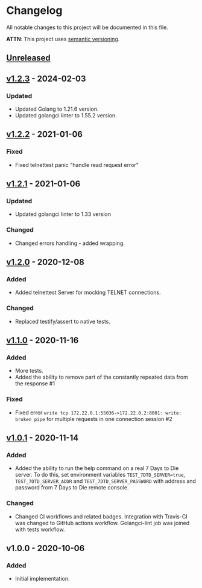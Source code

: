 # Changelog
All notable changes to this project will be documented in this file.

**ATTN**: This project uses [semantic versioning](http://semver.org/).

## [Unreleased]

## [v1.2.3] - 2024-02-03
### Updated
- Updated Golang to 1.21.6 version.
- Updated golangci linter to 1.55.2 version.

## [v1.2.2] - 2021-01-06
### Fixed
- Fixed telnettest panic "handle read request error"

## [v1.2.1] - 2021-01-06
### Updated
- Updated golangci linter to 1.33 version

### Changed
- Changed errors handling - added wrapping.

## [v1.2.0] - 2020-12-08
### Added
- Added telnettest Server for mocking TELNET connections.

### Changed
- Replaced testify/assert to native tests.

## [v1.1.0] - 2020-11-16
### Added
- More tests.
- Added the ability to remove part of the constantly repeated data from the response #1

### Fixed
- Fixed error `write tcp 172.22.0.1:55036->172.22.0.2:8081: write: broken pipe` for multiple requests in one 
connection session #2

## [v1.0.1] - 2020-11-14
### Added
- Added the ability to run the help command on a real 7 Days to Die server. To do this, set environment variables 
`TEST_7DTD_SERVER=true`, `TEST_7DTD_SERVER_ADDR` and `TEST_7DTD_SERVER_PASSWORD` with address and password from 
7 Days to Die remote console.  

### Changed
- Changed CI workflows and related badges. Integration with Travis-CI was changed to GitHub actions workflow. Golangci-lint 
job was joined with tests workflow.  

## v1.0.0 - 2020-10-06
### Added
- Initial implementation.

[Unreleased]: https://github.com/gorcon/telnet/compare/v1.2.3...HEAD
[v1.2.3]: https://github.com/gorcon/telnet/compare/v1.2.2...v1.2.3
[v1.2.2]: https://github.com/gorcon/telnet/compare/v1.2.1...v1.2.2
[v1.2.1]: https://github.com/gorcon/telnet/compare/v1.2.0...v1.2.1
[v1.2.0]: https://github.com/gorcon/telnet/compare/v1.1.0...v1.2.0
[v1.1.0]: https://github.com/gorcon/telnet/compare/v1.0.1...v1.1.0
[v1.0.1]: https://github.com/gorcon/telnet/compare/v1.0.0...v1.0.1
